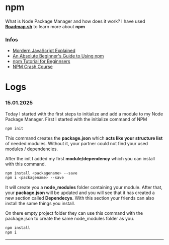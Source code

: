 # npm
What is Node Package Manager and how does it work? 
I have used **[Roadmap.sh](https://roadmap.sh/full-stack)** to learn more about **npm**

### Infos

- [Mordern JavaScript Explained](https://peterxjang.com/blog/modern-javascript-explained-for-dinosaurs.html)
- [An Absolute Beginner's Guide to Using npm](https://nodesource.com/blog/an-absolute-beginners-guide-to-using-npm)
- [npm Tutorial for Beginnsers](https://www.youtube.com/embed/2V1UUhBJ62Y?si=lB0KBz1jxdiG9or4)
- [NPM Crash Course](https://www.youtube.com/embed/jHDhaSSKmB0?si=BkB3euvwrqhDmEn4)

# Logs

### 15.01.2025
Today I started with the first steps to initialize and add a module to my Node Package Manager.
First I started with the initialize command of NPM
```bash
npm init
```
This command creates the **package.json** which **acts like your structure list** of needed modules. 
Without it, your partner could not find your used modules / dependencies.

After the init I added my first **module/dependency** which you can install with this command.
```bash
npm install <packagename> --save
npm i <packagename> --save
```
It will create you a **node_modules** folder containing your module.
After that, your **package.json** will be updated and you will see that it has created a new section called **Dependecys**.
With this section your friends can also install the same things you install.

On there empty project folder they can use this command with the package.json to create the same node_modules folder as you.
```bash
npm install
npm i
```
---